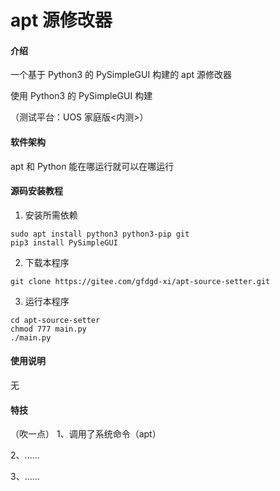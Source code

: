 # apt 源修改器

#### 介绍
一个基于 Python3 的 PySimpleGUI 构建的 apt 源修改器

使用 Python3 的 PySimpleGUI 构建

（测试平台：UOS 家庭版<内测>）

#### 软件架构
apt 和 Python 能在哪运行就可以在哪运行


#### 源码安装教程

1.  安装所需依赖

```
sudo apt install python3 python3-pip git
pip3 install PySimpleGUI
```

2.  下载本程序

```
git clone https://gitee.com/gfdgd-xi/apt-source-setter.git
```

3.  运行本程序

```
cd apt-source-setter
chmod 777 main.py
./main.py
```


#### 使用说明

无


#### 特技

（吹一点）
1、调用了系统命令（apt）

2、……

3、……

